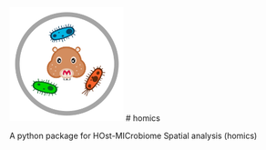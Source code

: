 <img src="imgs/logo_homics.png" width="200">
# homics

A python package for HOst-MICrobiome Spatial analysis (homics)